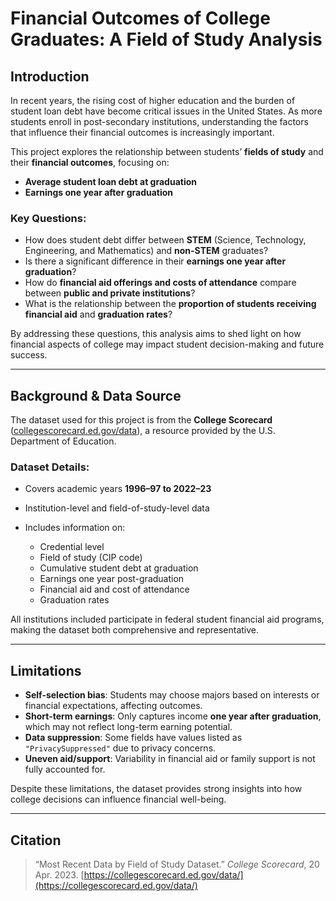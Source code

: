 # Financial Outcomes of College Graduates: A Field of Study Analysis

## Introduction

In recent years, the rising cost of higher education and the burden of student loan debt have become critical issues in the United States. As more students enroll in post-secondary institutions, understanding the factors that influence their financial outcomes is increasingly important.

This project explores the relationship between students’ **fields of study** and their **financial outcomes**, focusing on:

* **Average student loan debt at graduation**
* **Earnings one year after graduation**

### Key Questions:

* How does student debt differ between **STEM** (Science, Technology, Engineering, and Mathematics) and **non-STEM** graduates?
* Is there a significant difference in their **earnings one year after graduation**?
* How do **financial aid offerings and costs of attendance** compare between **public and private institutions**?
* What is the relationship between the **proportion of students receiving financial aid** and **graduation rates**?

By addressing these questions, this analysis aims to shed light on how financial aspects of college may impact student decision-making and future success.

---

## Background & Data Source

The dataset used for this project is from the **College Scorecard** ([collegescorecard.ed.gov/data](https://collegescorecard.ed.gov/data/)), a resource provided by the U.S. Department of Education.

### Dataset Details:

* Covers academic years **1996–97 to 2022–23**
* Institution-level and field-of-study-level data
* Includes information on:

  * Credential level
  * Field of study (CIP code)
  * Cumulative student debt at graduation
  * Earnings one year post-graduation
  * Financial aid and cost of attendance
  * Graduation rates

All institutions included participate in federal student financial aid programs, making the dataset both comprehensive and representative.

---

## Limitations

* **Self-selection bias**: Students may choose majors based on interests or financial expectations, affecting outcomes.
* **Short-term earnings**: Only captures income **one year after graduation**, which may not reflect long-term earning potential.
* **Data suppression**: Some fields have values listed as `"PrivacySuppressed"` due to privacy concerns.
* **Uneven aid/support**: Variability in financial aid or family support is not fully accounted for.

Despite these limitations, the dataset provides strong insights into how college decisions can influence financial well-being.

---

## Citation

> “Most Recent Data by Field of Study Dataset.” *College Scorecard*, 20 Apr. 2023.
> [https://collegescorecard.ed.gov/data/](https://collegescorecard.ed.gov/data/)
